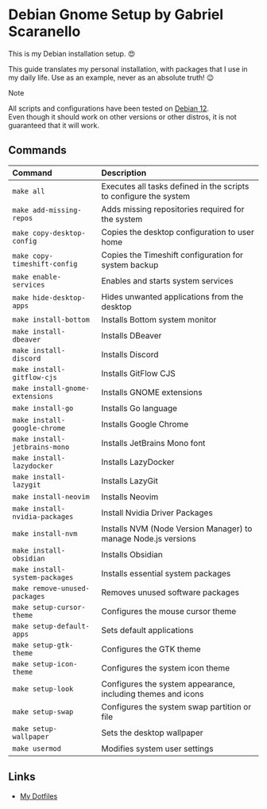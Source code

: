 # Debian Gnome Setup by Gabriel Scaranello

This is my Debian installation setup. 😍

This guide translates my personal installation, with packages that I use in my daily life. Use as an example, never as an absolute truth! 😉

> [!NOTE]
> All scripts and configurations have been tested on [Debian 12](https://www.debian.org/releases/bookworm/).  
> Even though it should work on other versions or other distros, it is not guaranteed that it will work.

## Commands

| Command                         | Description                                                       |
| :------------------------------ | :---------------------------------------------------------------- |
| `make all`                      | Executes all tasks defined in the scripts to configure the system |
| `make add-missing-repos`        | Adds missing repositories required for the system                 |
| `make copy-desktop-config`      | Copies the desktop configuration to user home                     |
| `make copy-timeshift-config`    | Copies the Timeshift configuration for system backup              |
| `make enable-services`          | Enables and starts system services                                |
| `make hide-desktop-apps`        | Hides unwanted applications from the desktop                      |
| `make install-bottom`           | Installs Bottom system monitor                                    |
| `make install-dbeaver`          | Installs DBeaver                                                  |
| `make install-discord`          | Installs Discord                                                  |
| `make install-gitflow-cjs`      | Installs GitFlow CJS                                              |
| `make install-gnome-extensions` | Installs GNOME extensions                                         |
| `make install-go`               | Installs Go language                                              |
| `make install-google-chrome`    | Installs Google Chrome                                            |
| `make install-jetbrains-mono`   | Installs JetBrains Mono font                                      |
| `make install-lazydocker`       | Installs LazyDocker                                               |
| `make install-lazygit`          | Installs LazyGit                                                  |
| `make install-neovim`           | Installs Neovim                                                   |
| `make install-nvidia-packages`  | Install Nvidia Driver Packages                                    |
| `make install-nvm`              | Installs NVM (Node Version Manager) to manage Node.js versions    |
| `make install-obsidian`         | Installs Obsidian                                                 |
| `make install-system-packages`  | Installs essential system packages                                |
| `make remove-unused-packages`   | Removes unused software packages                                  |
| `make setup-cursor-theme`       | Configures the mouse cursor theme                                 |
| `make setup-default-apps`       | Sets default applications                                         |
| `make setup-gtk-theme`          | Configures the GTK theme                                          |
| `make setup-icon-theme`         | Configures the system icon theme                                  |
| `make setup-look`               | Configures the system appearance, including themes and icons      |
| `make setup-swap`               | Configures the system swap partition or file                      |
| `make setup-wallpaper`          | Sets the desktop wallpaper                                        |
| `make usermod`                  | Modifies system user settings                                     |

## Links

- [My Dotfiles](https://github.com/gabrielscaranello/dotfiles)

